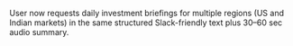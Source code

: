 User now requests daily investment briefings for multiple regions (US and Indian markets) in the same structured Slack-friendly text plus 30–60 sec audio summary.